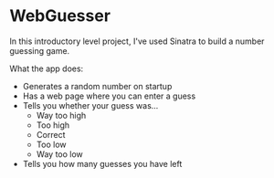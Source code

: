 # WebGuesser

In this introductory level project, I've used Sinatra to build a number guessing game.

What the app does:
- Generates a random number on startup
- Has a web page where you can enter a guess
- Tells you whether your guess was...
  - Way too high
  - Too high
  - Correct
  - Too low
  - Way too low
- Tells you how many guesses you have left
